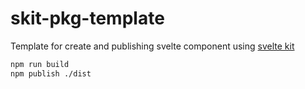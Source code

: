 # skit-pkg-template

Template for create and publishing svelte component using [svelte kit](https://kit.svelte.dev/docs#packaging)

```sh
npm run build
npm publish ./dist
```
